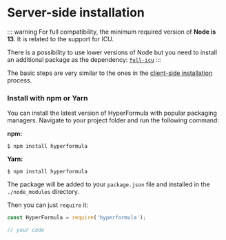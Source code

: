 # Server-side installation

::: warning
For full compatibility, the minimum required version of **Node is 13**. It is related to the support for ICU.

There is a possibility to use lower versions of Node but you need to install an additional package as the dependency: [`full-icu`](https://github.com/unicode-org/full-icu-npm)
:::

The basic steps are very similar to the ones in the [client-side installation](client-side-installation.md) process.

### Install with npm or Yarn

You can install the latest version of HyperFormula with popular packaging managers. Navigate to your project folder and run the following command:  
  
**npm:**

```
$ npm install hyperformula
```

**Yarn:**

```
$ npm install hyperformula
```

The package will be added to your `package.json` file and installed in the `./node_modules` directory.

Then you can just `require` it:

```javascript
const HyperFormula = require('hyperformula');

// your code
```

